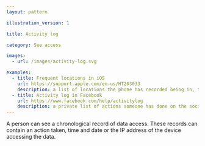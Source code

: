 ```yaml
---
layout: pattern

illustration_version: 1

title: Activity log

category: See access

images:
  - url: /images/activity-log.svg

examples:
  - title: Frequent locations in iOS
    url: https://support.apple.com/en-us/HT203033
    description: a list of locations the phone has recorded being in, to help Siri decide a persons home and work location
  - title: Activity log in Facebook
    url: https://www.facebook.com/help/activitylog
    description: a private list of actions someone has done on the social network, such as searches, likes and comments
---
```


A person can see a chronological record of data access. These records can contain an action taken, time and date or the IP address of the device accessing the data.
